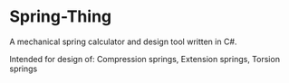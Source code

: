 # Spring-Thing

A mechanical spring calculator and design tool written in C#.

Intended for design of: Compression springs, Extension springs, Torsion springs
  

